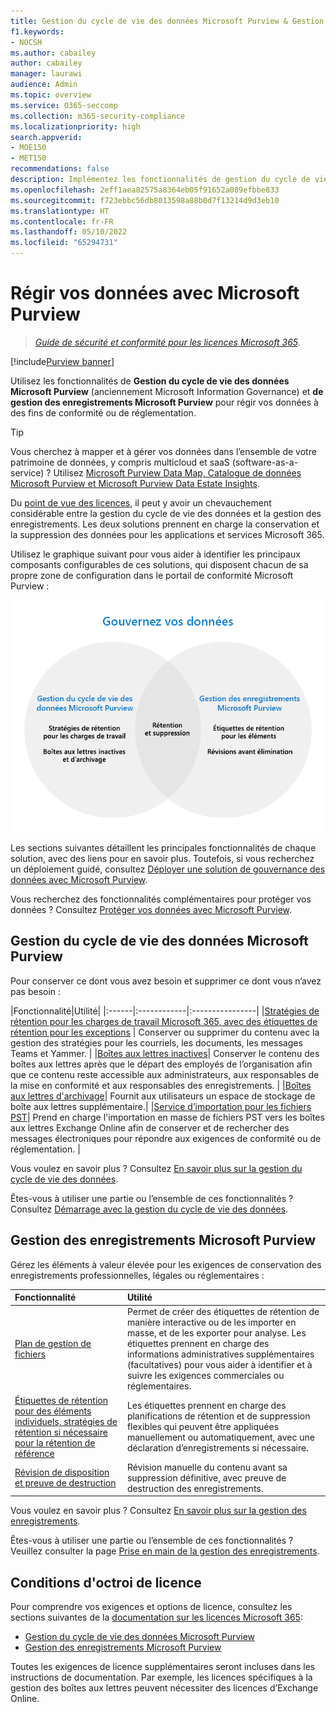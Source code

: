 ```yaml
---
title: Gestion du cycle de vie des données Microsoft Purview & Gestion des enregistrements Microsoft Purview
f1.keywords:
- NOCSH
ms.author: cabailey
author: cabailey
manager: laurawi
audience: Admin
ms.topic: overview
ms.service: O365-seccomp
ms.collection: m365-security-compliance
ms.localizationpriority: high
search.appverid:
- MOE150
- MET150
recommendations: false
description: Implémentez les fonctionnalités de gestion du cycle de vie des données Microsoft Purview et de gestion des enregistrements Microsoft Purview pour gérer vos données en fonction des exigences de conformité ou de réglementation.
ms.openlocfilehash: 2eff1aea82575a8364eb05f91652a089efbbe833
ms.sourcegitcommit: f723ebbc56db8013598a88b0d7f13214d9d3eb10
ms.translationtype: HT
ms.contentlocale: fr-FR
ms.lasthandoff: 05/10/2022
ms.locfileid: "65294731"
---
```

# <a name="govern-your-data-with-microsoft-purview"></a>Régir vos données avec Microsoft Purview

>*[Guide de sécurité et conformité pour les licences Microsoft 365](/office365/servicedescriptions/microsoft-365-service-descriptions/microsoft-365-tenantlevel-services-licensing-guidance/microsoft-365-security-compliance-licensing-guidance).*

[!include[Purview banner](../includes/purview-rebrand-banner.md)]

Utilisez les fonctionnalités de **Gestion du cycle de vie des données Microsoft Purview** (anciennement Microsoft Information Governance) et **de gestion des enregistrements Microsoft Purview** pour régir vos données à des fins de conformité ou de réglementation.

> [!TIP]
> Vous cherchez à mapper et à gérer vos données dans l’ensemble de votre patrimoine de données, y compris multicloud et saaS (software-as-a-service) ? Utilisez [Microsoft Purview Data Map, Catalogue de données Microsoft Purview et Microsoft Purview Data Estate Insights](/azure/purview/overview).

Du [point de vue des licences](#licensing-requirements), il peut y avoir un chevauchement considérable entre la gestion du cycle de vie des données et la gestion des enregistrements. Les deux solutions prennent en charge la conservation et la suppression des données pour les applications et services Microsoft 365.

Utilisez le graphique suivant pour vous aider à identifier les principaux composants configurables de ces solutions, qui disposent chacun de sa propre zone de configuration dans le portail de conformité Microsoft Purview :

![Principaux composants à configurer et à utiliser pour régir vos données avec Microsoft Purview.](../media/govern-your-data.png)

Les sections suivantes détaillent les principales fonctionnalités de chaque solution, avec des liens pour en savoir plus. Toutefois, si vous recherchez un déploiement guidé, consultez [Déployer une solution de gouvernance des données avec Microsoft Purview](data-governance-solution.md).

Vous recherchez des fonctionnalités complémentaires pour protéger vos données ? Consultez [Protéger vos données avec Microsoft Purview](information-protection.md).

## <a name="microsoft-purview-data-lifecycle-management"></a>Gestion du cycle de vie des données Microsoft Purview

Pour conserver ce dont vous avez besoin et supprimer ce dont vous n’avez pas besoin :
 
|Fonctionnalité|Utilité|
|:------|:------------|:----------------|
|[Stratégies de rétention pour les charges de travail Microsoft 365, avec des étiquettes de rétention pour les exceptions](retention.md) | Conserver ou supprimer du contenu avec la gestion des stratégies pour les courriels, les documents, les messages Teams et Yammer. |
|[Boîtes aux lettres inactives](inactive-mailboxes-in-office-365.md)| Conserver le contenu des boîtes aux lettres après que le départ des employés de l’organisation afin que ce contenu reste accessible aux administrateurs, aux responsables de la mise en conformité et aux responsables des enregistrements. |
|[Boîtes aux lettres d'archivage](archive-mailboxes.md)| Fournit aux utilisateurs un espace de stockage de boîte aux lettres supplémentaire.|
|[Service d’importation pour les fichiers PST](importing-pst-files-to-office-365.md)| Prend en charge l'importation en masse de fichiers PST vers les boîtes aux lettres Exchange Online afin de conserver et de rechercher des messages électroniques pour répondre aux exigences de conformité ou de réglementation. |

Vous voulez en savoir plus ? Consultez [En savoir plus sur la gestion du cycle de vie des données](data-lifecycle-management.md).

Êtes-vous à utiliser une partie ou l’ensemble de ces fonctionnalités ? Consultez [Démarrage avec la gestion du cycle de vie des données](get-started-with-data-lifecycle-management.md).


## <a name="microsoft-purview-records-management"></a>Gestion des enregistrements Microsoft Purview

Gérez les éléments à valeur élevée pour les exigences de conservation des enregistrements professionnelles, légales ou réglementaires :

|Fonctionnalité|Utilité|
|:---------|:---------------------------|
|[Plan de gestion de fichiers](file-plan-manager.md)| Permet de créer des étiquettes de rétention de manière interactive ou de les importer en masse, et de les exporter pour analyse. Les étiquettes prennent en charge des informations administratives supplémentaires (facultatives) pour vous aider à identifier et à suivre les exigences commerciales ou réglementaires. |
|[Étiquettes de rétention pour des éléments individuels, stratégies de rétention si nécessaire pour la rétention de référence](retention.md)| Les étiquettes prennent en charge des planifications de rétention et de suppression flexibles qui peuvent être appliquées manuellement ou automatiquement, avec une déclaration d’enregistrements si nécessaire. |
|[Révision de disposition et preuve de destruction](disposition.md)| Révision manuelle du contenu avant sa suppression définitive, avec preuve de destruction des enregistrements.|

Vous voulez en savoir plus ? Consultez [En savoir plus sur la gestion des enregistrements](records-management.md).

Êtes-vous à utiliser une partie ou l’ensemble de ces fonctionnalités ? Veuillez consulter la page [Prise en main de la gestion des enregistrements](get-started-with-records-management.md).


## <a name="licensing-requirements"></a>Conditions d'octroi de licence

Pour comprendre vos exigences et options de licence, consultez les sections suivantes de la [documentation sur les licences Microsoft 365](/office365/servicedescriptions/microsoft-365-service-descriptions/microsoft-365-tenantlevel-services-licensing-guidance/microsoft-365-security-compliance-licensing-guidance): 
- [Gestion du cycle de vie des données Microsoft Purview](/office365/servicedescriptions/microsoft-365-service-descriptions/microsoft-365-tenantlevel-services-licensing-guidance/microsoft-365-security-compliance-licensing-guidance#microsoft-purview-data-lifecycle-management)
- [Gestion des enregistrements Microsoft Purview](/office365/servicedescriptions/microsoft-365-service-descriptions/microsoft-365-tenantlevel-services-licensing-guidance/microsoft-365-security-compliance-licensing-guidance#microsoft-purview-records-management)

Toutes les exigences de licence supplémentaires seront incluses dans les instructions de documentation. Par exemple, les licences spécifiques à la gestion des boîtes aux lettres peuvent nécessiter des licences d’Exchange Online.